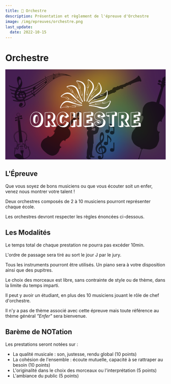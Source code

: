 ```yaml
---
title: 🎻 Orchestre
description: Présentation et règlement de l'épreuve d'Orchestre
image: /img/epreuves/orchestre.png
last_update:
  date: 2022-10-15
---
```


# Orchestre

![](/img/epreuves/orchestre.png)

## L'Épreuve

Que vous soyez de bons musiciens ou que vous écouter soit un enfer, venez nous montrer votre talent !

Deux orchestres composés de 2 à 10 musiciens pourront représenter chaque école.

Les orchestres devront respecter les règles énoncées ci-dessous.


## Les Modalités

Le temps total de chaque prestation ne pourra pas excéder 10min.

L'ordre de passage sera tiré au sort le jour J par le jury.

Tous les instruments pourront être utilisés. Un piano sera à votre disposition ainsi que des pupitres.

Le choix des morceaux est libre, sans contrainte de style ou de thème, dans la limite du temps imparti.

Il peut y avoir un étudiant, en plus des 10 musiciens jouant le rôle de chef d'orchestre.

Il n'y a pas de thème associé avec cette épreuve mais toute référence au thème général *"Enfer"* sera bienvenue.


## Barème de NOTation

Les prestations seront notées sur :
* La qualité musicale : son, justesse, rendu global (10 points)
* La cohésion de l'ensemble : écoute mutuelle, capacité à se rattraper au besoin (10 points)
* L'originalité dans le choix des morceaux ou l'interprétation (5 points)
* L'ambiance du public (5 points)
